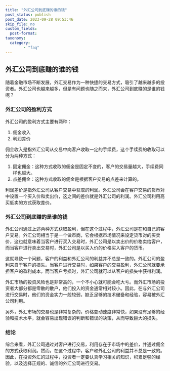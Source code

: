 ```yaml
---
title: "外汇公司到底赚的谁的钱"
post_status: publish
post_date: 2023-09-28 09:53:46
skip_file: no
custom_fields: 
  post-format: 
taxonomy:
  category:
        - "faq"
---
```


## 外汇公司到底赚的谁的钱

随着金融市场不断发展，外汇交易作为一种快捷的交易方式，吸引了越来越多的投资者。外汇公司也越来越多，但是有问题也随之而来，外汇公司到底赚的是谁的钱呢？

### 外汇公司的盈利方式

外汇公司的盈利方式主要有两种：

1. 佣金收入
2. 利润差价

佣金收入是指外汇公司从交易中向客户收取一定的手续费，这个手续费的收取可以分为两种方式：

1. 固定佣金：这种方式收取的佣金是固定不变的，客户的交易量越大，手续费同样也越大。
2. 点差佣金：这种方式收取的佣金是根据客户交易的点差来计算的。

利润差价是指外汇公司从客户交易中获取的利润。外汇公司会在客户交易的货币对中设置一个买入价和卖出价，这之间的差价就是外汇公司的利润。外汇公司利用高买低卖的方式获取差价。

### 外汇公司到底赚的是谁的钱

外汇公司通过上述两种方式获取盈利，但在这个过程中，外汇公司是在和自己的客户交易。外汇公司相当于是一个做市商，它会根据市场情况来设定货币对的买卖价，这也就意味着当客户进行买入交易时，外汇公司是以卖出价的价格卖给客户，而当客户进行卖出交易时，外汇公司是以买入价的价格买入客户的货币。

这就导致一个问题，客户的利益和外汇公司的利益并不总是一致的。外汇公司的盈利来自于客户的损失。当客户进行交易时，如果客户的交易盈利，外汇公司就要承担客户的盈利成本，而当客户亏损时，外汇公司就可以从客户的损失中获得利润。

外汇市场的投资风险也是非常高的，一个不小心就可能会吃大亏。而外汇市场的投资者大部分都是零散的散户，他们投入的资金通常相对较小。因此，在与外汇公司进行交易时，他们的资金实力一般较弱，缺乏足够的技术储备和经验，容易被外汇公司利用。

另外，外汇市场的交易也是非常复杂的，价格变动速度非常快，如果没有足够的经验和技术水平，就会容易出现错误的判断和错误的决策，从而导致巨大的损失。

### 结论

综合来看，外汇公司通过对客户进行交易，利用存在于市场中的差价，并通过佣金的方式获取利润。然而，在这个过程中，客户和外汇公司的利益并不总是一致的。因此，在投资外汇的过程中，投资者一定要认真学习相关的知识，积累足够的经验，以及选择正规的、诚信的外汇公司进行交易。
